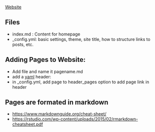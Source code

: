 [Website](https://biol203.github.io/BIOL203/)


## Files
* index.md : Content for homepage
* \_config.yml: basic settings, theme, site title, how to structure links to posts, etc.

## Adding Pages to Website:
* Add file and name it pagename.md
* add a [yaml](https://jekyllrb.com/docs/front-matter/) header: 
* in \_config.yml, add page to header_pages option to add page link in header


## Pages are formated in markdown
 * https://www.markdownguide.org/cheat-sheet/
 * https://rstudio.com/wp-content/uploads/2015/02/rmarkdown-cheatsheet.pdf
